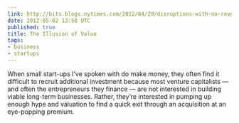 ```yaml
---
link: http://bits.blogs.nytimes.com/2012/04/29/disruptions-with-no-revenue-an-illusion-of-value/
date: 2012-05-02 13:58 UTC
published: true
title: The Illusion of Value
tags:
- business
- startups
---
```


When small start-ups I’ve spoken with do make money, they often find it difficult to recruit additional investment because most venture capitalists — and often the entrepreneurs they finance — are not interested in building viable long-term businesses. Rather, they’re interested in pumping up enough hype and valuation to find a quick exit through an acquisition at an eye-popping premium.
